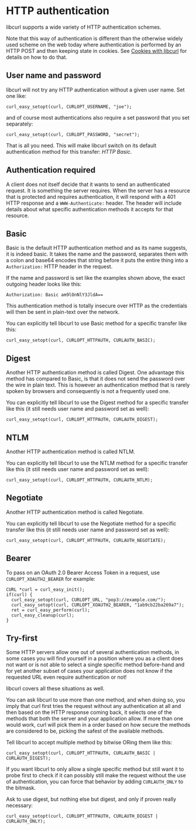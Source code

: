 # HTTP authentication

libcurl supports a wide variety of HTTP authentication schemes.

Note that this way of authentication is different than the otherwise widely
used scheme on the web today where authentication is performed by an HTTP POST
and then keeping state in cookies. See [Cookies with
libcurl](cookies.md) for details on how to do that.

## User name and password

libcurl will not try any HTTP authentication without a given user name. Set
one like:

    curl_easy_setopt(curl, CURLOPT_USERNAME, "joe");

and of course most authentications also require a set password that you set
separately:

    curl_easy_setopt(curl, CURLOPT_PASSWORD, "secret");

That is all you need. This will make libcurl switch on its default
authentication method for this transfer: *HTTP Basic*.

## Authentication required

A client does not itself decide that it wants to send an authenticated
request. It is something the server requires. When the server has a resource
that is protected and requires authentication, it will respond with a 401 HTTP
response and a `WWW-Authenticate:` header. The header will include details
about what specific authentication methods it accepts for that resource.

## Basic

Basic is the default HTTP authentication method and as its name suggests, it
is indeed basic. It takes the name and the password, separates them with a
colon and base64 encodes that string before it puts the entire thing into a
`Authorization:` HTTP header in the request.

If the name and password is set like the examples shown above, the exact
outgoing header looks like this:

    Authorization: Basic am9lOnNlY3JldA==

This authentication method is totally insecure over HTTP as the credentials
will then be sent in plain-text over the network.

You can explicitly tell libcurl to use Basic method for a specific transfer
like this:

    curl_easy_setopt(curl, CURLOPT_HTTPAUTH, CURLAUTH_BASIC);

## Digest

Another HTTP authentication method is called Digest. One advantage this method
has compared to Basic, is that it does not send the password over the wire in
plain text. This is however an authentication method that is rarely spoken by
browsers and consequently is not a frequently used one.

You can explicitly tell libcurl to use the Digest method for a specific
transfer like this (it still needs user name and password set as well):

    curl_easy_setopt(curl, CURLOPT_HTTPAUTH, CURLAUTH_DIGEST);

## NTLM

Another HTTP authentication method is called NTLM.

You can explicitly tell libcurl to use the NTLM method for a specific transfer
like this (it still needs user name and password set as well):

    curl_easy_setopt(curl, CURLOPT_HTTPAUTH, CURLAUTH_NTLM);

## Negotiate

Another HTTP authentication method is called Negotiate.

You can explicitly tell libcurl to use the Negotiate method for a specific
transfer like this (it still needs user name and password set as well):

    curl_easy_setopt(curl, CURLOPT_HTTPAUTH, CURLAUTH_NEGOTIATE);

## Bearer

To pass on an OAuth 2.0 Bearer Access Token in a request, use
`CURLOPT_XOAUTH2_BEARER` for example:

    CURL *curl = curl_easy_init();
    if(curl) {
      curl_easy_setopt(curl, CURLOPT_URL, "pop3://example.com/");
      curl_easy_setopt(curl, CURLOPT_XOAUTH2_BEARER, "1ab9cb22ba269a7");
      ret = curl_easy_perform(curl);
      curl_easy_cleanup(curl);
    }

## Try-first

Some HTTP servers allow one out of several authentication methods, in some
cases you will find yourself in a position where you as a client does not want
or is not able to select a single specific method before-hand and for yet
another subset of cases your application does not know if the requested URL
even require authentication or not!

libcurl covers all these situations as well.

You can ask libcurl to use more than one method, and when doing so, you imply
that curl first tries the request without any authentication at all and then
based on the HTTP response coming back, it selects one of the methods that
both the server and your application allow. If more than one would work, curl
will pick them in a order based on how secure the methods are considered to
be, picking the safest of the available methods.

Tell libcurl to accept multiple method by bitwise ORing them like this:

    curl_easy_setopt(curl, CURLOPT_HTTPAUTH, CURLAUTH_BASIC | CURLAUTH_DIGEST);

If you want libcurl to only allow a single specific method but still want it
to probe first to check if it can possibly still make the request without the
use of authentication, you can force that behavior by adding `CURLAUTH_ONLY`
to the bitmask.

Ask to use digest, but nothing else but digest, and only if proven really
necessary:

    curl_easy_setopt(curl, CURLOPT_HTTPAUTH, CURLAUTH_DIGEST | CURLAUTH_ONLY);
